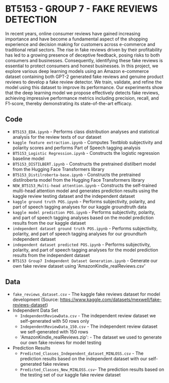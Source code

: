# BT5153 - GROUP 7 - FAKE REVIEWS DETECTION

In recent years, online consumer reviews have gained increasing importance and have become a fundamental aspect of the shopping experience and decision making for customers across e-commerce and traditional retail sectors. The rise in fake reviews driven by their profitability has led to a growing presence of deceptive feedback, posing risks to both consumers and businesses. Consequently, identifying these fake reviews is essential to protect consumers and honest businesses. In this project, we explore various deep learning models using an Amazon e-commerce dataset containing both GPT-2 generated fake reviews and genuine product reviews to develop a fake review detector. We train, validate, and refine the model using this dataset to improve its performance. Our experiments show that the deep learning model we propose effectively detects fake reviews, achieving impressive performance metrics including precision, recall, and F1-score, thereby demonstrating its state-of-the-art efficacy.

## Code
- `BT5153_EDA.ipynb` - Performs class distribution analyses and statistical analysis for the review texts of our dataset
- `kaggle feature extraction.ipynb` - Computes Textblob subjectivity and polarity scores and performs Part of Speech tagging analysis
- `BT5153_Logistic Regression.ipynb` - Constructs the logistic regression baseline model 
- `BT5153_DISTILBERT.ipynb` - Constructs the pretrained distilbert model from the Hugging Face Transformers library
- `BT5153_Distilroberta-base.ipynb` - Constructs the pretrained distilroberta model from the Hugging Face Transformers library
- `NEW_BT5153_Multi-head attention.ipynb` - Constructs the self-trained multi-head attention model and generates prediction results using the kaggle review testing dataset and the independent dataset 
- `kaggle ground truth POS.ipynb` - Performs subjectivity, polarity, and part of speech tagging analyses for our kaggle groundtruth data
- `kaggle model prediction POS.ipynb` - Performs subjectivity, polarity, and part of speech tagging analyses based on the model prediction results from the our kaggle dataset
- `independent dataset ground truth POS.ipynb` - Performs subjectivity, polarity, and part of speech tagging analyses for our groundturh independent dataset
- `independent dataset predicted POS.ipynb` - Performs subjectivity, polarity, and part of speech tagging analyses for the model prediction results from the independent dataset
- `BT5153 Group7 Independent Dataset Generation.ipynb` - Generate our own fake review dataset using 'AmazonKindle_realReviews.csv'

## Data
- `fake_reviews_dataset.csv` - The kaggle fake reviews dataset for model development (Source: https://www.kaggle.com/datasets/mexwell/fake-reviews-dataset)
- Independent Data Set
  - `IndependentReviewData.csv` - The independent review dataset we self-generated with 50 rows only
  - `IndependentReviewData_150.csv` - The independent review dataset we self-generated with 150 rows
  - 'AmazonKindle_realReviews.zip': - The dataset we used to generate our own fake reviews for model testing 
- Prediction Results
  - `Predicted_Classes_Independent_dataset_MINLOSS.csv` - The prediction results based on the independent dataset with our self-generated fake reviews 
  - `Predicted_Classes_New_MINLOSS.csv`- The prediction results based on the testing set of our kaggle fake review dataset
  
  
  


